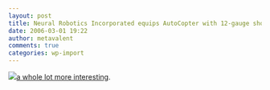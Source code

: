 ```yaml
---
layout: post
title: Neural Robotics Incorporated equips AutoCopter with 12-gauge shotgun
date: 2006-03-01 19:22
author: metavalent
comments: true
categories: wp-import
---
```

<!--Lead Photo --><a href="http://www.engadget.com/2006/03/01/neural-robotics-incorporated-equips-autocopter-with-12-gauge-sho/"><img src="https://web.archive.org/web/*/http://awebcamdarkly.com/">a whole lot more interesting</a>.
